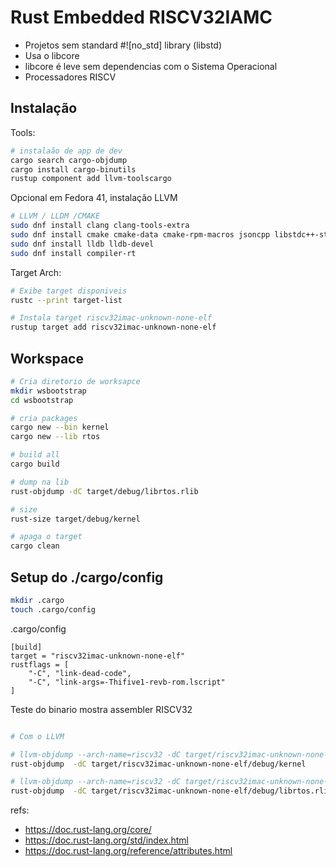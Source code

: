# Rust Embedded RISCV32IAMC


- Projetos sem standard #![no_std] library (libstd)
- Usa o libcore
- libcore é leve sem dependencias com o Sistema Operacional
- Processadores RISCV

## Instalação
Tools:
```bash
# instalaão de app de dev
cargo search cargo-objdump
cargo install cargo-binutils
rustup component add llvm-toolscargo
```

Opcional em Fedora 41, instalação LLVM
```bash
# LLVM / LLDM /CMAKE
sudo dnf install clang clang-tools-extra
sudo dnf install cmake cmake-data cmake-rpm-macros jsoncpp libstdc++-static llvm-static llvm-devel llvm-test autoconf automake
sudo dnf install lldb lldb-devel
sudo dnf install compiler-rt
```


Target Arch:
```bash
# Exibe target disponiveis
rustc --print target-list

# Instala target riscv32imac-unknown-none-elf
rustup target add riscv32imac-unknown-none-elf
```

## Workspace
```bash
# Cria diretorio de worksapce
mkdir wsbootstrap
cd wsbootstrap

# cria packages
cargo new --bin kernel
cargo new --lib rtos

# build all
cargo build

# dump na lib
rust-objdump -dC target/debug/librtos.rlib

# size
rust-size target/debug/kernel

# apaga o target
cargo clean
```

## Setup do ./cargo/config
```bash
mkdir .cargo
touch .cargo/config
```

.cargo/config
```file
[build]
target = "riscv32imac-unknown-none-elf"
rustflags = [
    "-C", "link-dead-code",
    "-C", "link-args=-Thifive1-revb-rom.lscript"
]

```

Teste do binario mostra assembler RISCV32
```bash

# Com o LLVM

# llvm-objdump --arch-name=riscv32 -dC target/riscv32imac-unknown-none-elf/debug/kernel
rust-objdump  -dC target/riscv32imac-unknown-none-elf/debug/kernel

# llvm-objdump --arch-name=riscv32 -dC target/riscv32imac-unknown-none-elf/debug/librtos.rlib
rust-objdump  -dC target/riscv32imac-unknown-none-elf/debug/librtos.rlib
```

refs:
- https://doc.rust-lang.org/core/
- https://doc.rust-lang.org/std/index.html
- https://doc.rust-lang.org/reference/attributes.html
